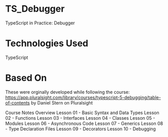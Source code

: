 # TS_Debugger
TypeScript in Practice: Debugger

# Technologies Used
TypeScript

# Based On
These were orginally developed while following the course: https://app.pluralsight.com/library/courses/typescript-5-debugging/table-of-contents by Daniel Stern on Pluralsight

Course Notes Overview
Lesson 01 - Basic Syntax and Data Types
Lesson 02 - Functions
Lesson 03 - Interfaces
Lesson 04 - Classes
Lesson 05 - Modules
Lesson 06 - Asynchronous Code
Lesson 07 - Generics
Lesson 08 - Type Declaration Files
Lesson 09 - Decorators
Lesson 10 - Debugging
